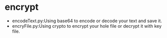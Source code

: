 # encrypt

- encodeText.py:Using base64 to encode or decode your text and save it.
- encryFile.py:Using crypto to encrypt your hole file or decrypt it with key file.